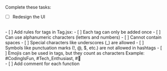 Complete these tasks:
- [ ] Redesign the UI
<br>
- [ ] Add rules for tags in Tag.jsx:
    - [ ] Each tag can only be added once
    - [ ] Can use alphanumeric characters (letters and numbers)
    - [ ] Cannot contain spaces
    - [ ] Special characters like underscores (_) are allowed
    - [ ] Symbols like punctuation marks (!, @, $, etc.) are not allowed in hashtags
    - [ ] Emojis can be used in tags, but they count as characters
    Example: #CodingIsFun, #Tech_Enthusiast, #🚀
<br>
- [ ] Add comment for each function